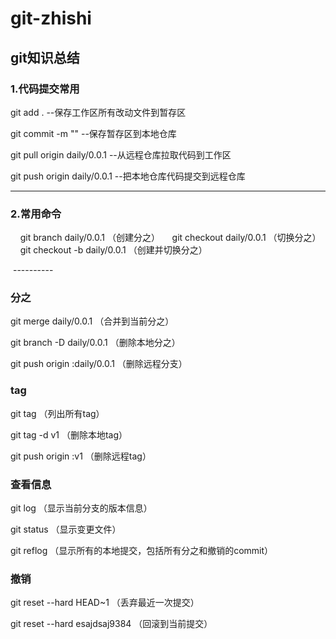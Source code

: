 # git-zhishi
## git知识总结
### 1.代码提交常用  

  git add .                                     --保存工作区所有改动文件到暂存区   

  git commit -m ""                              --保存暂存区到本地仓库    

  git pull origin daily/0.0.1                   --从远程仓库拉取代码到工作区   

  git push origin daily/0.0.1                   --把本地仓库代码提交到远程仓库     
     
  ----------   
### 2.常用命令    

     git branch daily/0.0.1 （创建分之）
     git checkout daily/0.0.1 （切换分之）
     git checkout -b daily/0.0.1 （创建并切换分之）    
     
  ----------      
  
### 分之
git merge daily/0.0.1 （合并到当前分之）    

git branch -D daily/0.0.1 （删除本地分之）    

git push origin :daily/0.0.1 （删除远程分支）

### tag     
git tag （列出所有tag）    

git tag -d v1  （删除本地tag）    

git push origin :v1 （删除远程tag）   

### 查看信息   
git log （显示当前分支的版本信息）   

git status （显示变更文件）   

git reflog （显示所有的本地提交，包括所有分之和撤销的commit）

### 撤销    
git reset --hard HEAD~1 （丢弃最近一次提交）    

git reset --hard esajdsaj9384  （回滚到当前提交）
